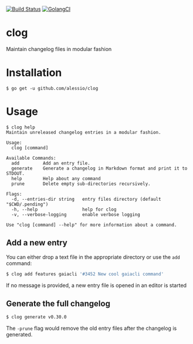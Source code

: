 [![Build Status](https://travis-ci.com/alessio/clog.svg?branch=master)](https://travis-ci.com/alessio/clog)
[![GolangCI](https://golangci.com/badges/github.com/alessio/clog.svg)](https://golangci.com)

# clog

Maintain changelog files in modular fashion 

# Installation

```
$ go get -u github.com/alessio/clog
```

# Usage

```
$ clog help
Maintain unreleased changelog entries in a modular fashion.

Usage:
  clog [command]

Available Commands:
  add         Add an entry file.
  generate    Generate a changelog in Markdown format and print it to STDOUT.
  help        Help about any command
  prune       Delete empty sub-directories recursively.

Flags:
  -d, --entries-dir string   entry files directory (default "$CWD/.pending")
  -h, --help                 help for clog
  -v, --verbose-logging      enable verbose logging

Use "clog [command] --help" for more information about a command.
```

## Add a new entry

You can either drop a text file in the appropriate directory or use the `add` command:

```bash
$ clog add features gaiacli '#3452 New cool gaiacli command'
```

If no message is provided, a new entry file is opened in an editor is started

## Generate the full changelog

```bash
$ clog generate v0.30.0
```

The `-prune` flag would remove the old entry files after the changelog is generated.
